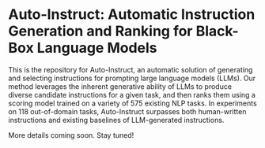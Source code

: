 # Auto-Instruct: Automatic Instruction Generation and Ranking for Black-Box Language Models

This is the repository for Auto-Instruct, an automatic solution of generating and selecting instructions for prompting large language models (LLMs). Our method leverages the inherent generative ability of LLMs to produce diverse candidate instructions for a given task, and then ranks them using a scoring model trained on a variety of 575 existing NLP tasks. In experiments on 118 out-of-domain tasks, Auto-Instruct surpasses both human-written instructions and existing baselines of LLM-generated instructions.

More details coming soon. Stay tuned!
